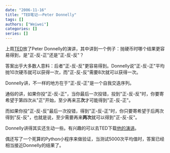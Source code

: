 ```yaml
---
date: "2006-11-16"
title: "TED笔记——Peter Donnelly"
tags: []
authors: ["Weiwei"]
categories: []
series: []
---
```


上周[TED](http://www.ted.com/tedtalks/)放了Peter Donnelly的演讲，其中讲到一个例子：抛硬币时哪个结果更容易得到，是"正-反-正"还是"正-反-反"？

答案出乎大多数人意料：后者"正-反-反"更容易得到。Donnelly说"正-反-正"平均抛10次硬币就可以获得一次，而"正-反-反"需要8次就可以获得一次。

Donnelly讲，不一样的地方在于"正-反-正"是一个自我交迭序列。

通俗的讲，如果你投"正-反-正"，当你最后一次投错，投到"正-反-反"时，你要寄希望于第四次从"正"开始，至少再来**三次**才可能得到"正-反-正"。

而如果你投"正-反-反"最后一次投错，得到"正-反-正"时，你只要寄希望于后两次得到"反-反"，也就是说，至少需要再来**两次**就可以得到"正-反-反"。

Donnelly讲得其实还生动一些。有兴趣的可以去TED下载[他的演讲](http://ted.streamguys.net/ted_donnelly_p_2005.zip)。

偶还写了一个死算的Python小程序来做验证，当测试5000次平均值时，答案已经相当接近Donnelly的结果了。
